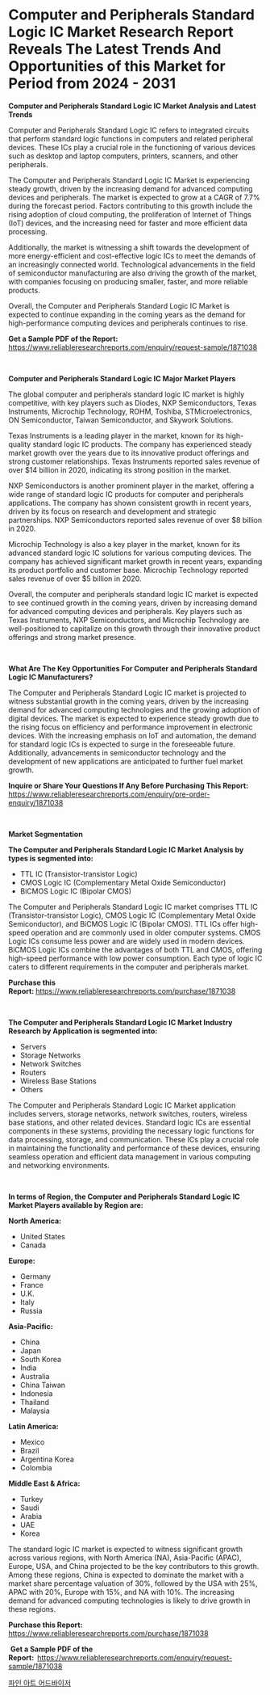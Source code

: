 <p><h1>Computer and Peripherals Standard Logic IC Market Research Report Reveals The Latest Trends And Opportunities of this Market for Period from 2024 - 2031</h1></p><p><strong>Computer and Peripherals Standard Logic IC Market Analysis and Latest Trends</strong></p>
<p><p>Computer and Peripherals Standard Logic IC refers to integrated circuits that perform standard logic functions in computers and related peripheral devices. These ICs play a crucial role in the functioning of various devices such as desktop and laptop computers, printers, scanners, and other peripherals.</p><p>The Computer and Peripherals Standard Logic IC Market is experiencing steady growth, driven by the increasing demand for advanced computing devices and peripherals. The market is expected to grow at a CAGR of 7.7% during the forecast period. Factors contributing to this growth include the rising adoption of cloud computing, the proliferation of Internet of Things (IoT) devices, and the increasing need for faster and more efficient data processing.</p><p>Additionally, the market is witnessing a shift towards the development of more energy-efficient and cost-effective logic ICs to meet the demands of an increasingly connected world. Technological advancements in the field of semiconductor manufacturing are also driving the growth of the market, with companies focusing on producing smaller, faster, and more reliable products.</p><p>Overall, the Computer and Peripherals Standard Logic IC Market is expected to continue expanding in the coming years as the demand for high-performance computing devices and peripherals continues to rise.</p></p>
<p><strong>Get a Sample PDF of the Report:&nbsp;</strong> <a href="https://www.reliableresearchreports.com/enquiry/request-sample/1871038">https://www.reliableresearchreports.com/enquiry/request-sample/1871038</a></p>
<p>&nbsp;</p>
<p><strong>Computer and Peripherals Standard Logic IC Major Market Players</strong></p>
<p><p>The global computer and peripherals standard logic IC market is highly competitive, with key players such as Diodes, NXP Semiconductors, Texas Instruments, Microchip Technology, ROHM, Toshiba, STMicroelectronics, ON Semiconductor, Taiwan Semiconductor, and Skywork Solutions. </p><p>Texas Instruments is a leading player in the market, known for its high-quality standard logic IC products. The company has experienced steady market growth over the years due to its innovative product offerings and strong customer relationships. Texas Instruments reported sales revenue of over $14 billion in 2020, indicating its strong position in the market.</p><p>NXP Semiconductors is another prominent player in the market, offering a wide range of standard logic IC products for computer and peripherals applications. The company has shown consistent growth in recent years, driven by its focus on research and development and strategic partnerships. NXP Semiconductors reported sales revenue of over $8 billion in 2020.</p><p>Microchip Technology is also a key player in the market, known for its advanced standard logic IC solutions for various computing devices. The company has achieved significant market growth in recent years, expanding its product portfolio and customer base. Microchip Technology reported sales revenue of over $5 billion in 2020.</p><p>Overall, the computer and peripherals standard logic IC market is expected to see continued growth in the coming years, driven by increasing demand for advanced computing devices and peripherals. Key players such as Texas Instruments, NXP Semiconductors, and Microchip Technology are well-positioned to capitalize on this growth through their innovative product offerings and strong market presence.</p></p>
<p>&nbsp;</p>
<p><strong>What Are The Key Opportunities For Computer and Peripherals Standard Logic IC Manufacturers?</strong></p>
<p><p>The Computer and Peripherals Standard Logic IC market is projected to witness substantial growth in the coming years, driven by the increasing demand for advanced computing technologies and the growing adoption of digital devices. The market is expected to experience steady growth due to the rising focus on efficiency and performance improvement in electronic devices. With the increasing emphasis on IoT and automation, the demand for standard logic ICs is expected to surge in the foreseeable future. Additionally, advancements in semiconductor technology and the development of new applications are anticipated to further fuel market growth.</p></p>
<p><strong>Inquire or Share Your Questions If Any Before Purchasing This Report:</strong> <a href="https://www.reliableresearchreports.com/enquiry/pre-order-enquiry/1871038">https://www.reliableresearchreports.com/enquiry/pre-order-enquiry/1871038</a></p>
<p>&nbsp;</p>
<p><strong>Market Segmentation</strong></p>
<p><strong>The Computer and Peripherals Standard Logic IC Market Analysis by types is segmented into:</strong></p>
<p><ul><li>TTL IC (Transistor-transistor Logic)</li><li>CMOS Logic IC (Complementary Metal Oxide Semiconductor)</li><li>BiCMOS Logic IC (Bipolar CMOS)</li></ul></p>
<p><p>The Computer and Peripherals Standard Logic IC market comprises TTL IC (Transistor-transistor Logic), CMOS Logic IC (Complementary Metal Oxide Semiconductor), and BiCMOS Logic IC (Bipolar CMOS). TTL ICs offer high-speed operation and are commonly used in older computer systems. CMOS Logic ICs consume less power and are widely used in modern devices. BiCMOS Logic ICs combine the advantages of both TTL and CMOS, offering high-speed performance with low power consumption. Each type of logic IC caters to different requirements in the computer and peripherals market.</p></p>
<p><strong>Purchase this Report:&nbsp;</strong><a href="https://www.reliableresearchreports.com/purchase/1871038">https://www.reliableresearchreports.com/purchase/1871038</a></p>
<p>&nbsp;</p>
<p><strong>The Computer and Peripherals Standard Logic IC Market Industry Research by Application is segmented into:</strong></p>
<p><ul><li>Servers</li><li>Storage Networks</li><li>Network Switches</li><li>Routers</li><li>Wireless Base Stations</li><li>Others</li></ul></p>
<p><p>The Computer and Peripherals Standard Logic IC Market application includes servers, storage networks, network switches, routers, wireless base stations, and other related devices. Standard logic ICs are essential components in these systems, providing the necessary logic functions for data processing, storage, and communication. These ICs play a crucial role in maintaining the functionality and performance of these devices, ensuring seamless operation and efficient data management in various computing and networking environments.</p></p>
<p>&nbsp;</p>
<p><strong>In terms of Region, the Computer and Peripherals Standard Logic IC Market Players available by Region are:</strong></p>
<p>
    <p> <strong> North America: </strong>
        <ul>
            <li>United States</li>
            <li>Canada</li>
        </ul>
        </p> 
    <p> <strong> Europe: </strong>
        <ul>
            <li>Germany</li>
            <li>France</li>
            <li>U.K.</li>
            <li>Italy</li>
            <li>Russia</li>
        </ul>
        </p> 
    <p> <strong> Asia-Pacific: </strong>
        <ul>
            <li>China</li>
            <li>Japan</li>
            <li>South Korea</li>
            <li>India</li>
            <li>Australia</li>
            <li>China Taiwan</li>
            <li>Indonesia</li>
            <li>Thailand</li>
            <li>Malaysia</li>
        </ul>
        </p> 
    <p> <strong> Latin America: </strong>
        <ul>
            <li>Mexico</li>
            <li>Brazil</li>
            <li>Argentina Korea</li>
            <li>Colombia</li>
        </ul>
        </p> 
    <p> <strong> Middle East & Africa: </strong>
        <ul>
            <li>Turkey</li>
            <li>Saudi</li>
            <li>Arabia</li>
            <li>UAE</li>
            <li>Korea</li>
        </ul>
    </p>
    </p>
<p><p>The standard logic IC market is expected to witness significant growth across various regions, with North America (NA), Asia-Pacific (APAC), Europe, USA, and China projected to be the key contributors to this growth. Among these regions, China is expected to dominate the market with a market share percentage valuation of 30%, followed by the USA with 25%, APAC with 20%, Europe with 15%, and NA with 10%. The increasing demand for advanced computing technologies is likely to drive growth in these regions.</p></p>
<p><strong>Purchase this Report: </strong><a href="https://www.reliableresearchreports.com/purchase/1871038">https://www.reliableresearchreports.com/purchase/1871038</a></p>
<p>&nbsp;<strong>Get a Sample PDF of the Report:&nbsp;&nbsp;</strong><a href="https://www.reliableresearchreports.com/enquiry/request-sample/1871038">https://www.reliableresearchreports.com/enquiry/request-sample/1871038</a></p>
<p><strong></strong></p>
<p><p><a href="https://github.com/idcefvhkdut6/Market-Research-Report-List-1/blob/main/200550212711.md">파인 아트 어드바이저</a></p></p>